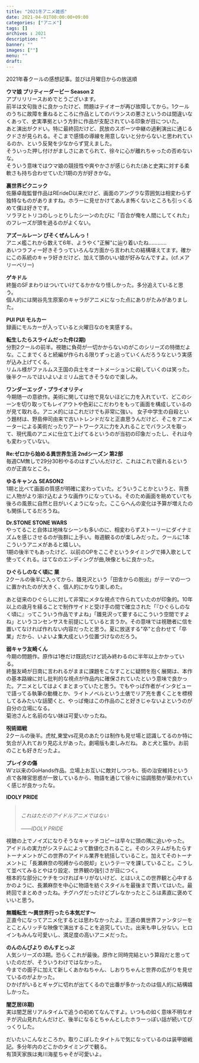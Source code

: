 ```yaml
---
title: "2021冬アニメ雑感"
date: 2021-04-01T00:00:00+09:00
categories: ["アニメ"]
tags: []
archives : 2021
description: ""
banner: ""
images: [""]
menu: ""
draft:
---
```

2021年春クールの感想記事。並びは月曜日からの放送順
<!--
<ul class="table-of-contents">
    <li><a href="#umamusume">ウマ娘 プリティーダービー Season 2</a>
    <li><a href="#othersidepicnic">裏世界ピクニック</a>
    <li><a href="azurlane-bisoku">アズールレーン びそくぜんしんっ！</a>
    <li><a href="molcar">PUI PUI モルカー</a>
    <li><a href="#gekidol">ゲキドル</a>
    <li><a href="#tensura">転生したらスライムだった件(2期)</a>
    <li><a href="#wep">ワンダーエッグ・プライオリティ</a>
    <li><a href="#rezero">Re:ゼロから始める異世界生活 2ndシーズン 第2部</a>
    <li><a href="#yurucamp">ゆるキャン△ SEASON2</a>
    <li><a href="#dr-stone">Dr.STONE STONE WARS</a>
    <li><a href="#higurashi">ひぐらしのなく頃に 業</a>
    <li><a href="#tomozaki">弱キャラ友崎くん</a>
    <li><a href="#jujutsukaisen">呪術廻戦</a>
    <li><a href="#preita">プレイタの傷</a>
    <li><a href="#idolypride">IDOLY PRIDE</a>
    <li><a href="#mushokutensei">無職転生 ～異世界行ったら本気だす～</a>
    <li><a href="#nonnon">のんのんびより のんすとっぷ</a>
    <li><a href="#yamishibai">闇芝居(8期)</a>
</ul>
-->
<!--more-->
<strong id="umamusume">ウマ娘 プリティーダービー Season 2</strong><br />
アプリリリースおめでとうございます。  
前半は文句抜きに良かったけど、問題はテイオーが再び故障してから。1クールのうちに故障を重ねるところに作品としてのバランスの悪さというのは間違いなくあって、史実準拠という方針に作品が支配されている印象が目についた。  
あと演出がクドい。特に最終回だけど、民放のスポーツ中継の過剰演出に通じるクドさが見られる。そこまで感情の導線を用意しないと分からないと思われているのか、という反発を少なからず覚えました。  
そういった押し付けがましさにあてられて、徐々に心が離れちゃったの否めないな。  
そういう意味ではウマ娘の競技性や爽やかさが感じられた(あと史実に対する柔軟さも持ち合わせていた)1期の方が好きかな。  

<strong id="othersidepicnic">裏世界ピクニック</strong><br />
佐藤卓哉監督作品はRErideD以来だけど、画面のアングラな雰囲気は相変わらず独特なものがありますね。ホラーに見せかけてあんま怖くないところも引っくるめて僕は好きです。  
ソラヲとトリコのしっとりしたシーンのたびに「百合が俺を人間にしてくれた」のフレーズが頭を過るのがよくない。

<strong id="azurlane-bisoku">アズールレーン びそくぜんしんっ！</strong><br />
アニメ艦これから数えて6年、ようやく"正解"に辿り着いたね…………  
あいつラフィー好きそうっていろんな方面から言われたの結構堪えてます。確かにこの系統のキャラ好きだけど、加えて頭のいい娘が好みなんですよ。(cf.メアリーベリー)

<strong id="gekidol">ゲキドル</strong><br />
終盤のSFまわりはついていけてるかかなり怪しかった。多分追えていると思う。  
個人的には関谷先生原案のキャラがアニメになった点にありがたみがありました。

<strong id="molcar">PUI PUI モルカー</strong><br />
録画にモルカーが入っていると火曜日なのを実感する。

<strong id="tensura">転生したらスライムだった件(2期)</strong><br />
分割2クールの前半。視聴に負荷が一切かからないのがこのシリーズの特徴だよな。ここまでくると続編が作られる限りずっと追っていくんだろうなという実感が込み上げてくる。  
リムル様がファルムス王国の兵士をオートメーションに殺していくのは笑った。後半クールではいよいよミリム出てきそうなので楽しみ。  

<strong id="wep">ワンダーエッグ・プライオリティ</strong><br />
今期随一の意欲作。美術に関しては他で見ないほどに力を入れていて、どこのシーンを切り取ってもレイアウトや色彩にこだわりをもって画面を構成しているのが見て取れる。アニメ的にはこれだけでも非常に強い。
女子中学生の自殺という題材は、野島伸司由来で古いトレンドだなと正直思うんだけど、そこをアニメーターによる美術だったりアートワークスに力を入れることでバランスを取って、現代風のアニメに仕立て上げてるというのが当初の印象だったし、それは今も変わっていない。

<strong id="rezero">Re:ゼロから始める異世界生活 2ndシーズン 第2部</strong><br />
毎週CM無しで29分30秒やるのはすごいんだけど、これはこれで疲れるというのが正直なところ。

<strong id="yurucamp">ゆるキャン△ SEASON2</strong><br />
1期と比べて画面の質感が明確に変わっていた。どういうことかというと、背景に人物がより溶け込むような画作りになっている。そのため画面を眺めていても後ろの風景に自然と目がいくようになった。ここらへんの変化は予算が増えたのも関係してるだろうね。

<strong id="dr-stone">Dr.STONE STONE WARS</strong><br />
やってること自体は地味なシーンも多いのに、相変わらずストーリーにダイナミズムを感じさせるのが抜群に上手い。毎週観るのが楽しみだった。クールに1本こういうアニメがあると嬉しい。  
1期の後半でもあったけど、以前のOPをここぞというタイミングで挿入歌として使ってくれる。はてなのエンディングが曲,映像ともに良かった。

<strong id="higurashi">ひぐらしのなく頃に 業</strong><br />
2クールの後半に入ってから、雛見沢という「田舎からの脱出」がテーマの一つに置かれたのが大きく、個人的にかなり楽しめた。  

あと従来のひぐらしに対して非常にメタな視点で作られていたのが印象的。10年以上の歳月を経ることで制作サイドと受け手の間で確立された「『ひぐらしのなく頃に』ってこういう作品ですよね」「雛見沢って要するにこういう空間ですよね」というコンセンサスを前提にしていると言うか。その意味では視聴者に信を置いてなければ作れない内容だったと思う。夏に放送する"卒"と合わせて「卒業」だから、いよいよ集大成という位置づけなのだろう。

<strong id="tomozaki">弱キャラ友崎くん</strong><br />
今期の問題作。原作は1巻だけ既読だけど読み終わるのに半年以上かかっている。  
終盤友崎が日南に言われるがままに課題をこなすことに疑問を抱く展開は、本作の基本路線に対し批判的な視点が作品内に確保されていたという意味で良かった。アニメとしてはよくまとまっていたと思う。でもやっぱ作者がインタビューで語ってる執筆の動機とか、ライトノベルという土俵でリア充を書くことを標榜してるみたいな話聞くと、やっぱ俺はこの作品のこと好きじゃないよというのが自分の立場になる。  
菊池さんと名前のない妹は可愛いかったね。  

<strong id="jujutsukaisen">呪術廻戦</strong><br />
2クールの後半。虎杖,東堂vs花見のあたりは制作も見せ場と認識してるのか特に気合が入れており見応えがあった。劇場版も楽しみだね。
あと犬と猫か。お前のことも好きだったよ。  

<strong id="preita">プレイタの傷</strong><br />
W'z以来のGoHands作品。立場上お互いに敵対しつつも、街の治安維持という点で各陣営思惑が一致しているから、物語を通じて徐々に協調態勢が築かれていく感じが良かったな。  

<strong id="idolypride">IDOLY PRIDE</strong><br />
<blockquote>
<br />
<em>これはただのアイドルアニメではない</em><br />
<br />
<em class=right>――IDOLY PRIDE</em><br />
</blockquote>

視聴の上でノイズになりそうなキャッチコピーは早々に頭の隅に追いやった。  
アイドルの実力がシステムによって数値化されること。そのシステムがもたらすトーナメントがこの世界のアイドル業界を統括していること。加えてそのトーナメントに「長瀬麻奈の呪縛からの脱却」というテーマを課していること。こうして並べてみるとやはり設定、世界観の強引さが目につく。  
根本的な部分にケチをつければキリがないけど、とはいえこの世界観と心中するかのように、長瀬麻奈を中心に物語を紡ぐスタイルを最後まで貫いてはいた。最終回でまとめきったね。チグハグだったけどブレなかったところは素直に褒めていいと思う。

<strong id="mushokutensei">無職転生 ～異世界行ったら本気だす～</strong><br />
正直今になってアニメ化するとは思わなかったよ。王道の異世界ファンタジーをとことんリッチな映像で演出することを追究していた。出来も申し分ない。ヒロインもみんな可愛いし、満足度の高いアニメだった。

<strong id="nonnon">のんのんびより のんすとっぷ</strong><br />
人気シリーズの3期。恐らくこれが最後。原作と同時完結という算段だと思っていたのだが、そういうわけではなかった。  
今までの面子に加えて新しくあかねちゃん、しおりちゃんと世界の広がりを見せているのがよかった。  
ひかげがいるとギャグに切れが出てくるので出番が多かったのは個人的に結構嬉しかった。

<strong id="yamishibai">闇芝居(8期)</strong><br />
実は闇芝居リアルタイムで追うの初めてなんですよ。いつもの如く意味不明なオチが沢山見れたんだけど、後半になるとちゃんとしたホラーっぽい話が続いてびっくりした。

だいたいこんなところか。取りこぼしたタイトルで気になっているのは装甲娘戦記。多分年内のどこかのタイミングで観る。  
有頂天家族は夷川海星ちゃそが可愛いよ。